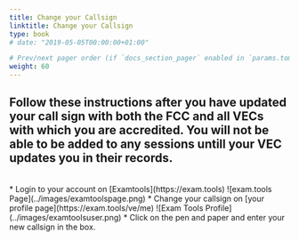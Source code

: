 ```yaml
---
title: Change your Callsign
linktitle: Change your Callsign
type: book
# date: "2019-05-05T00:00:00+01:00"

# Prev/next pager order (if `docs_section_pager` enabled in `params.toml`)
weight: 60
---
```

## Follow these instructions after you have updated your call sign with both the FCC and all VECs with which you are accredited. You will not be able to be added to any sessions untill your VEC updates you in their records. 

<br />
* Login to your account on [Examtools](https://exam.tools)
![exam.tools Page](../images/examtoolspage.png)
* Change your callsign on [your profile page](https://exam.tools/ve/me)
![Exam Tools Profile](../images/examtoolsuser.png)
* Click on the pen and paper and enter your new callsign in the box.
    
